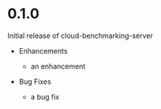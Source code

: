 # 0.1.0

Initial release of cloud-benchmarking-server

* Enhancements
  * an enhancement

* Bug Fixes
  * a bug fix
